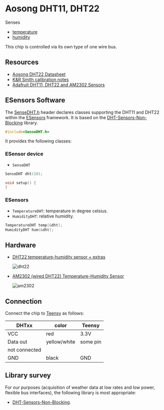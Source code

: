 # Aosong DHT11, DHT22

Senses

- [temperature](../parameters/temperature.md)
- [humidity](../parameters/humidity.md)

This chip is controlled via its own type of one wire bus.


## Resources

- [Aosong DHT22 Datasheet](http://www.adafruit.com/datasheets/DHT22.pdf)
- [K&R Smith calibration notes](http://www.kandrsmith.org/RJS/Misc/Hygrometers/calib_many.html)
- [Adafruit DHT11, DHT22 and AM2302 Sensors](https://learn.adafruit.com/dht)


## ESensors Software

The [SenseDHT.h](../../src/SenseDHT.h) header declares classes
supporting the DHT11 and DHT22 within the [ESensors](../classes.md) framework.
It is based on the [DHT-Sensors-Non-Blocking](https://github.com/toannv17/DHT-Sensors-Non-Blocking) library.

```cpp
#include<SenseDHT.h>
```

It provides the following classes:

### ESensor device

- `SenseDHT`

```cpp
SenseDHT dht(10);

void setup() {
}
```

### ESensors

- `TemperatureDHT`: temperature in degree celsius.
- `HumidityDHT`: relative humidity.

```cpp
TemperatureDHT temp(&dht);
HumidityDHT hum(&dht);
```


## Hardware

- [DHT22 temperature-humidity sensor + extras](https://www.adafruit.com/product/385)

  ![dht22](https://cdn-shop.adafruit.com/970x728/385-00.jpg)

- [AM2302 (wired DHT22) Temperature-Humidity Sensor](https://www.exp-tech.de/sensoren/temperatur/4648/am2302-wired-dht22-temperature-humidity-sensor?c=1080)

  ![am2302](https://www.exp-tech.de/media/image/27/d9/f9/am2302-wired-dht22-feuchte-temperatur-sensor_600x600_600x600.jpg)


## Connection

Connect the chip to [Teensy](https://www.pjrc.com/teensy/pinout.html)
as follows:

| DHTxx         | color         | Teensy   |
| ------------- | ------------- | -------- |
| VCC           | red           | 3.3V     |
| Data out      | yellow/white  | some pin |
| not connected |               |          |
| GND           | black         | GND      |


## Library survey

For our purposes (acquisition of weather data at low rates and low
power, flexible bus interfaces), the following library is most
appropriate:

- [DHT-Sensors-Non-Blocking](https://github.com/toannv17/DHT-Sensors-Non-Blocking).
